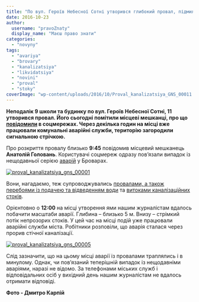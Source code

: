 ```yaml
---
title: "По вул. Героїв Небесної Сотні утворився глибокий провал, підмило ґрунт – ФОТО"
date: 2016-10-23
author: 
  username: "pravoZnaty"
  display_name: "Маєш право знати"
categories: 
  - "novyny"
tags: 
  - "avariya"
  - "brovary"
  - "kanalizatsiya"
  - "likvidatsiya"
  - "novini"
  - "proval"
  - "stoky"
coverImage: "wp-content/uploads/2016/10/Proval_kanalizatsiya_GNS_00011.jpg"
---
```


**Неподалік 9 школи та будинку по вул. Героїв Небесної Сотні, 11 утворився провал. Його сьогодні помітили місцеві мешканці, про що [повідомили](https://www.facebook.com/groups/brovary/permalink/1399980720031890/) в соцмережах. Через декілька годин на місці вже працювали комунальні аварійні служби, територію загородили сигнальною стрічкою.**

Про розкриття провалу близько **9:45** повідомив місцевий мешканець **Анатолій Головань**. Користувачі соцмереж одразу пов’язали випадок із нещодавньої серією [аварій](https://mpz.brovary.org/brovary-na-dobu-lyshylys-bez-vody-ta-opalennya-cherez-proryv-kanalizatsijnogo-kolektora-komunalnyky/) у Броварах.

[![proval_kanalizatsiya_gns_00001](https://mpz.brovary.org/wp-content/uploads/2016/10/Proval_kanalizatsiya_GNS_00001.jpg)](https://mpz.brovary.org/wp-content/uploads/2016/10/Proval_kanalizatsiya_GNS_00001.jpg)

Вони, нагадаємо, теж супроводжувались [провалами, а також перебоями із подачею та відведенням води](https://mpz.brovary.org/voda-v-oselyah-brovarchan-zyavylasya-prote-avariyi-tryvayut-foto/) та [витоками каналізаційних стоків](https://mpz.brovary.org/meshkantsi-brovariv-ne-dobyrayut-sliv-misto-tone-u-g-ni/).

Орієнтовно о **12:00** на місці утворення ями нашим журналістам вдалось побачити масштаби аварії. Глибина – близько 5 м. Внизу – стрімкий потік непрозорих стоків. У цей час на місці подій уже працювали аварійні служби міста. Робітники розповіли, що аварія сталася через прорив стічної каналізації.

[![proval_kanalizatsiya_gns_00005](https://mpz.brovary.org/wp-content/uploads/2016/10/Proval_kanalizatsiya_GNS_00005.jpg)](https://mpz.brovary.org/wp-content/uploads/2016/10/Proval_kanalizatsiya_GNS_00005.jpg)

Слід зазначити, що на цьому місці аварії із провалами траплялись і в минулому. Однак, чи пов’язаний теперішній випадок із нещодавніми аваріями, наразі не відомо. За телефонами міських служб і відповідальних осіб у вихідний день нашим журналістам не вдалось отримати відповіді.

**Фото - Дмитро Карпій**
